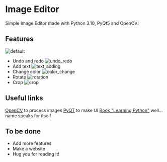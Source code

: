# Image Editor
Simple Image Editor made with Python 3.10, PyQt5 and OpenCV!

## Features
![default](https://github.com/s44w/ImageEditor_PyQt5_and_OpenCV/assets/115348852/dfa82071-06b5-4765-862e-0055d744e4ec)
- Undo and redo ![undo_redo](https://github.com/s44w/ImageEditor_PyQt5_and_OpenCV/assets/115348852/839721dc-c02e-4780-aea9-9a0f7b874480)
- Add text ![text_adding](https://github.com/s44w/ImageEditor_PyQt5_and_OpenCV/assets/115348852/dfd3d510-0d13-44a8-bf56-d2f3794448ce)
- Change color ![color_change](https://github.com/s44w/ImageEditor_PyQt5_and_OpenCV/assets/115348852/91f33ef9-8e3b-4d8f-a8f5-38a8cf380035)
- Rotate ![rotation](https://github.com/s44w/ImageEditor_PyQt5_and_OpenCV/assets/115348852/f75166cd-2d46-417f-b248-67e85039cb85)
- Crop ![crop](https://github.com/s44w/ImageEditor_PyQt5_and_OpenCV/assets/115348852/6dad7601-76a4-4dcb-8094-876d286dac96)

## Useful links
[OpenCV](https://opencv.org) to process images
[PyQT](https://www.qt.io/qt-for-python) to make UI
[Book "Learning Python"](https://www.oreilly.com/library/view/learning-python-5th/9781449355722/) well... name speaks for itself

## To be done
- Add more features
- Make a website
- Hug you for reading it!

